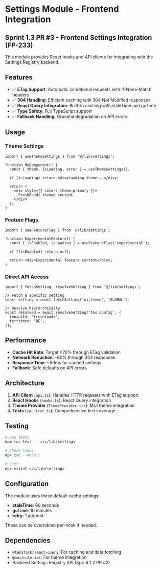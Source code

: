 # Settings Module - Frontend Integration

## Sprint 1.3 PR #3 - Frontend Settings Integration (FP-233)

This module provides React hooks and API clients for integrating with the Settings Registry backend.

## Features

- ✅ **ETag Support**: Automatic conditional requests with If-None-Match headers
- ✅ **304 Handling**: Efficient caching with 304 Not Modified responses
- ✅ **React Query Integration**: Built-in caching with staleTime and gcTime
- ✅ **Type Safety**: Full TypeScript support
- ✅ **Fallback Handling**: Graceful degradation on API errors

## Usage

### Theme Settings

```tsx
import { useThemeSettings } from '@/lib/settings';

function MyComponent() {
  const { theme, isLoading, error } = useThemeSettings();

  if (isLoading) return <div>Loading theme...</div>;

  return (
    <div style={{ color: theme.primary }}>
      FreshFoodz themed content
    </div>
  );
}
```

### Feature Flags

```tsx
import { useFeatureFlag } from '@/lib/settings';

function ExperimentalFeature() {
  const { isEnabled, isLoading } = useFeatureFlag('experimental');

  if (!isEnabled) return null;

  return <div>Experimental feature content</div>;
}
```

### Direct API Access

```tsx
import { fetchSetting, resolveSetting } from '@/lib/settings';

// Fetch a specific setting
const setting = await fetchSetting('ui.theme', 'GLOBAL');

// Resolve hierarchically
const resolved = await resolveSetting('tax.config', {
  tenantId: 'freshfoodz',
  territory: 'DE',
});
```

## Performance

- **Cache Hit Rate**: Target ≥70% through ETag validation
- **Network Reduction**: -60% through 304 responses
- **Response Time**: <50ms for cached settings
- **Fallback**: Safe defaults on API errors

## Architecture

1. **API Client** (`api.ts`): Handles HTTP requests with ETag support
2. **React Hooks** (`hooks.ts`): React Query integration
3. **Theme Provider** (`ThemeProvider.tsx`): MUI theme integration
4. **Tests** (`api.test.ts`): Comprehensive test coverage

## Testing

```bash
# Run tests
npm run test -- src/lib/settings

# Check types
npx tsc --noEmit

# Lint
npx eslint src/lib/settings
```

## Configuration

The module uses these default cache settings:
- **staleTime**: 60 seconds
- **gcTime**: 10 minutes
- **retry**: 1 attempt

These can be overridden per-hook if needed.

## Dependencies

- `@tanstack/react-query`: For caching and data fetching
- `@mui/material`: For theme integration
- Backend Settings Registry API (Sprint 1.2 PR #2)
